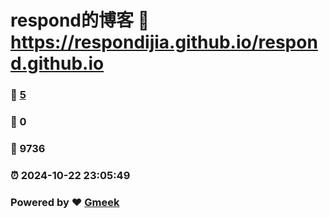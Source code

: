 # respond的博客 :link: https://respondijia.github.io/respond.github.io 
### :page_facing_up: [5](https://respondijia.github.io/respond.github.io/tag.html) 
### :speech_balloon: 0 
### :hibiscus: 9736 
### :alarm_clock: 2024-10-22 23:05:49 
### Powered by :heart: [Gmeek](https://github.com/Meekdai/Gmeek)
